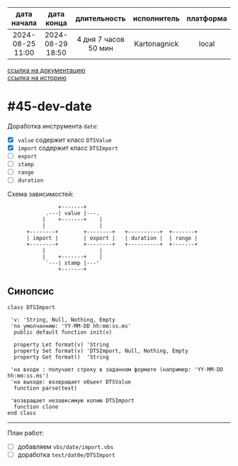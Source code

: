 |   дата начала    |    дата конца    |     длительность     | исполнитель  | платформа |
|:----------------:|:----------------:|:--------------------:|:------------:|:---------:|
| 2024-08-25 11:00 | 2024-08-29 18:50 | 4 дня 7 часов 50 мин | Kartonagnick |   local   |

[ссылка на документацию](../docs.md)  
[ссылка на историю](../history.md#-v045-dev)  

#45-dev-date
============

Доработка инструмента `date`:  
  - [x] `value`  содержит класс `DTSValue`  
  - [x] `import` содержит класс `DTSImport`  
  - [ ] `export`  
  - [ ] `stamp`  
  - [ ] `range`  
  - [ ] `duration`  

Схема зависимостей:  

```
                +-------+            
            .---| value |---.
           |    +-------+    |
           |                 |
      +--------+        +--------+   +----------+  +-------+
      | import |        | export |   | duration |  | range |
      +--------+        +--------+   +----------+  +-------+
           |                 |
           |    +-------+    |
            `---| stamp |---'
                +-------+   
```


Синопсис
--------

```vbs
class DTSImport

 'v: 'String, Null, Nothing, Empty
 'по умолчаннию: 'YY-MM-DD hh:mm:ss.ms'
  public default function init(v) 

  property Let format(v) 'String
  property Set format(v) 'DTSImport, Null, Nothing, Empty
  property Get format()  'String

 'на входе : получает строку в заданном формате (например: 'YY-MM-DD hh:mm:ss.ms')
 'на выходе: возвращает объект DTSValue
  function parse(text)

 'возвращает независимую копию DTSImport
  function clone
end class
```

--------------------------------------------------------------------------------

План работ:  
  - [ ] добавляем `vbs/date/import.vbs`  
  - [ ] доработка `test/dat0e/DTSImport`  
